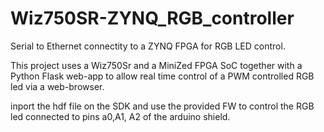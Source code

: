 # Wiz750SR-ZYNQ_RGB_controller
Serial to Ethernet connectity to a ZYNQ FPGA for RGB LED control.

This project uses a Wiz750Sr and a MiniZed FPGA SoC together with a Python Flask 
web-app to allow real time control of a PWM controlled RGB led via a web-browser.

inport the hdf file on the SDK and use the provided FW to control the RGB led connected to pins a0,A1, A2 of the arduino shield.

